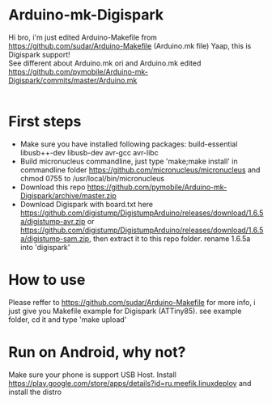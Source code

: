# Arduino-mk-Digispark
Hi bro, i'm just edited Arduino-Makefile from https://github.com/sudar/Arduino-Makefile (Arduino.mk file)
Yaap, this is Digispark support!<br>
See different about Arduino.mk ori and Arduino.mk edited <https://github.com/pymobile/Arduino-mk-Digispark/commits/master/Arduino.mk><br>
<br>
# First steps
* Make sure you have installed following packages: build-essential libusb++-dev libusb-dev avr-gcc avr-libc
* Build micronucleus commandline, just type 'make;make install' in commandline folder <https://github.com/micronucleus/micronucleus> and chmod 0755 to /usr/local/bin/micronucleus
* Download this repo <https://github.com/pymobile/Arduino-mk-Digispark/archive/master.zip>
* Download Digispark with board.txt here <https://github.com/digistump/DigistumpArduino/releases/download/1.6.5a/digistump-avr.zip> or <https://github.com/digistump/DigistumpArduino/releases/download/1.6.5a/digistump-sam.zip>, then extract it to this repo folder. rename 1.6.5a into 'digispark'

# How to use
  Please reffer to https://github.com/sudar/Arduino-Makefile for more info, i just give you Makefile example for Digispark (ATTiny85). see example folder, cd it and type 'make upload'
# Run on Android, why not?
  Make sure your phone is support USB Host. Install <https://play.google.com/store/apps/details?id=ru.meefik.linuxdeploy> and install the distro


